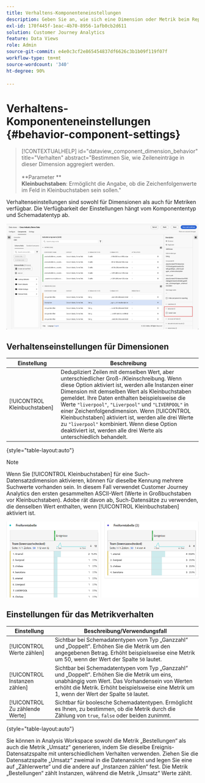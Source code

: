 ```yaml
---
title: Verhaltens-Komponenteneinstellungen
description: Geben Sie an, wie sich eine Dimension oder Metrik beim Reporting verhält.
exl-id: 170f445f-1eac-4b70-8956-1afb0cb2d611
solution: Customer Journey Analytics
feature: Data Views
role: Admin
source-git-commit: e4e0c3cf2e865454837df6626c3b1b09f119f07f
workflow-type: tm+mt
source-wordcount: '340'
ht-degree: 90%

---
```


# Verhaltens-Komponenteneinstellungen {#behavior-component-settings}

<!-- markdownlint-disable MD034 -->

>[!CONTEXTUALHELP]
>id="dataview_component_dimension_behavior"
>title="Verhalten"
>abstract="Bestimmen Sie, wie Zeileneinträge in dieser Dimension aggregiert werden.<br/><br/>**Parameter **<br/>**Kleinbuchstaben**: Ermöglicht die Angabe, ob die Zeichenfolgenwerte im Feld in Kleinbuchstaben sein sollen."

<!-- markdownlint-enable MD034 -->


Verhaltenseinstellungen sind sowohl für Dimensionen als auch für Metriken verfügbar. Die Verfügbarkeit der Einstellungen hängt vom Komponententyp und Schemadatentyp ab.

![Verhaltenseinstellungen](../assets/behavior-settings.png)

## Verhaltenseinstellungen für Dimensionen

| Einstellung | Beschreibung |
| --- | --- |
| [!UICONTROL Kleinbuchstaben] | Dedupliziert Zeilen mit demselben Wert, aber unterschiedlicher Groß-/Kleinschreibung. Wenn diese Option aktiviert ist, werden alle Instanzen einer Dimension mit demselben Wert als Kleinbuchstaben gemeldet. Ihre Daten enthalten beispielsweise die Werte `"liverpool"`, `"Liverpool"` und `"LIVERPOOL"` in einer Zeichenfolgendimension. Wenn [!UICONTROL Kleinbuchstaben] aktiviert ist, werden alle drei Werte zu `"liverpool"` kombiniert. Wenn diese Option deaktiviert ist, werden alle drei Werte als unterschiedlich behandelt. |

{style="table-layout:auto"}

>[!NOTE]
>
>Wenn Sie [!UICONTROL Kleinbuchstaben] für eine Such-Datensatzdimension aktivieren, können für dieselbe Kennung mehrere Suchwerte vorhanden sein. In diesem Fall verwendet Customer Journey Analytics den ersten gesammelten ASCII-Wert (Werte in Großbuchstaben vor Kleinbuchstaben). Adobe rät davon ab, Such-Datensätze zu verwenden, die denselben Wert enthalten, wenn [!UICONTROL Kleinbuchstaben] aktiviert ist.

![Dimension mit Berücksichtigung von Groß-/Kleinschreibung](../assets/case-sens-workspace.png)

## Einstellungen für das Metrikverhalten

| Einstellung | Beschreibung/Verwendungsfall |
| --- | --- |
| [!UICONTROL Werte zählen] | Sichtbar bei Schemadatentypen vom Typ „Ganzzahl“ und „Doppelt“. Erhöhen Sie die Metrik um den angegebenen Betrag. Erhöht beispielsweise eine Metrik um 50, wenn der Wert der Spalte `50` lautet. |
| [!UICONTROL Instanzen zählen] | Sichtbar bei Schemadatentypen vom Typ „Ganzzahl“ und „Doppelt“. Erhöhen Sie die Metrik um eins, unabhängig vom Wert. Das Vorhandensein von Werten erhöht die Metrik. Erhöht beispielsweise eine Metrik um 1, wenn der Wert der Spalte `50` lautet. |
| [!UICONTROL Zu zählende Werte] | Sichtbar für boolesche Schemadatentypen. Ermöglicht es Ihnen, zu bestimmen, ob die Metrik durch die Zählung von `true`, `false` oder beiden zunimmt. |

{style="table-layout:auto"}

Sie können in Analysis Workspace sowohl die Metrik „Bestellungen“ als auch die Metrik „Umsatz“ generieren, indem Sie dieselbe Ereignis-Datensatzspalte mit unterschiedlichem Verhalten verwenden. Ziehen Sie die Datensatzspalte „Umsatz“ zweimal in die Datenansicht und legen Sie eine auf „Zählerwerte“ und die andere auf „Instanzen zählen“ fest. Die Metrik „Bestellungen“ zählt Instanzen, während die Metrik „Umsatz“ Werte zählt.
